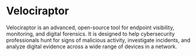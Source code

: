 # Velociraptor

Velociraptor is an advanced, open-source tool for endpoint visibility, monitoring, and digital forensics. It is designed to help cybersecurity professionals hunt for signs of malicious activity, investigate incidents, and analyze digital evidence across a wide range of devices in a network.
